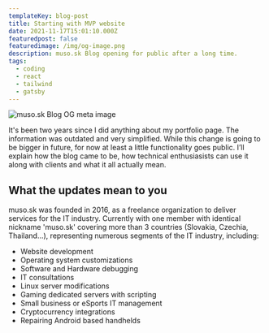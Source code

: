 ```yaml
---
templateKey: blog-post
title: Starting with MVP website
date: 2021-11-17T15:01:10.000Z
featuredpost: false
featuredimage: /img/og-image.png
description: muso.sk Blog opening for public after a long time.
tags:
  - coding
  - react
  - tailwind
  - gatsby
---
```


![muso.sk Blog OG meta image](/img/og-image.png)

It's been two years since I did anything about my portfolio page. The information was outdated and very simplified.
While this change is going to be bigger in future, for now at least a little functionality goes public. I’ll explain how the blog came to be, how technical enthusiasists can use it along with clients and what it all actually mean.

## What the updates mean to you

muso.sk was founded in 2016, as a freelance organization to deliver services for the IT industry. Currently with one member with identical nickname 'muso.sk' covering more than 3 countries (Slovakia, Czechia, Thailand...), representing numerous segments of the IT industry, including:

- Website development
- Operating system customizations
- Software and Hardware debugging
- IT consultations
- Linux server modifications
- Gaming dedicated servers with scripting
- Small business or eSports IT management
- Cryptocurrency integrations
- Repairing Android based handhelds

<!-- For over 10 years muso.sk has been dedicated to creating a satisfying experience for the community by recognizing, developing and promoting specialty coffee. SCAA sets and maintains quality standards for the industry, conducts market research, and provides education, training, resources, and business services for its members.

Coffee cupping, or coffee tasting, is the practice of observing the tastes and aromas of brewed coffee. It is a professional practice but can be done informally by anyone or by professionals known as "Q Graders". A standard coffee cupping procedure involves deeply sniffing the coffee, then loudly slurping the coffee so it spreads to the back of the tongue.

The coffee taster attempts to measure aspects of the coffee's taste, specifically the body (the texture or mouthfeel, such as oiliness), sweetness, acidity (a sharp and tangy feeling, like when biting into an orange), flavour (the characters in the cup), and aftertaste. Since coffee beans embody telltale flavours from the region where they were grown, cuppers may attempt to identify the coffee's origin. -->
